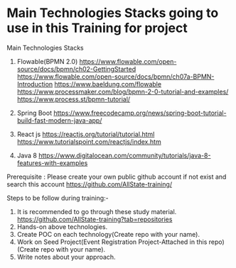 # Main Technologies Stacks going to use in this Training for project
Main Technologies Stacks
1. Flowable(BPMN 2.0) 
https://www.flowable.com/open-source/docs/bpmn/ch02-GettingStarted
https://www.flowable.com/open-source/docs/bpmn/ch07a-BPMN-Introduction
https://www.baeldung.com/flowable
https://www.processmaker.com/blog/bpmn-2-0-tutorial-and-examples/
https://www.process.st/bpmn-tutorial/

2. Spring Boot
https://www.freecodecamp.org/news/spring-boot-tutorial-build-fast-modern-java-app/

3. React js
https://reactjs.org/tutorial/tutorial.html
https://www.tutorialspoint.com/reactjs/index.htm

4. Java 8
https://www.digitalocean.com/community/tutorials/java-8-features-with-examples

Prerequisite : Please create your own public github account if not exist and search this account https://github.com/AllState-training/

Steps to be follow during training:-
1. It is recommended to go through these study material. https://github.com/AllState-training?tab=repositories
2. Hands-on above technologies.
3. Create POC on each technology(Create repo with your name).
4. Work on Seed Project(Event Registration Project-Attached in this repo) (Create repo with your name).
5. Write notes about your approach.
